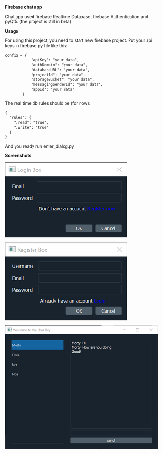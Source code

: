 **Firebase chat app**

Chat app used firebase Realtime Database, firebase
Authentication and pyQt5. (the project is still in beta)

**Usage**

For using this project, you need to start new firebase project.
Put your api keys in firebase.py file like this:
```
config = {
            "apiKey": "your data",
            "authDomain": "your data",
            "databaseURL": "your data",
            "projectId": "your data",
            "storageBucket": "your data",
            "messagingSenderId": "your data",
            "appId": "your data"
        }
```
The real time db rules should be (for now):
```
{
  "rules": {
    ".read": "true",
    ".write": "true"
  }
}
```
And you ready run enter_dialog.py

**Screenshots**

![alt text](screenshot/screenshot0.png)

![alt text](screenshot/screenshot1.png)

![alt text](screenshot/screenshot2.png)


